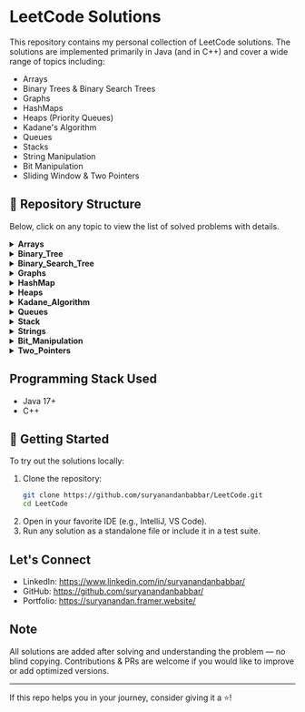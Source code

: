 # LeetCode Solutions

This repository contains my personal collection of LeetCode solutions. The solutions are implemented primarily in Java (and in C++) and cover a wide range of topics including:

- Arrays
- Binary Trees & Binary Search Trees
- Graphs
- HashMaps
- Heaps (Priority Queues)
- Kadane's Algorithm
- Queues
- Stacks
- String Manipulation
- Bit Manipulation
- Sliding Window & Two Pointers


## 📁 Repository Structure

Below, click on any topic to view the list of solved problems with details.

<details>
<summary><strong>Arrays</strong></summary>

| S.No | QuestionNumber | Title | Link | Platform | Time | Space |
|---|---|---|---|---|---|---|
| 1 | 1380. | Lucky Number in a Matrix | [Link](https://leetcode.com/problems/lucky-numbers-in-a-matrix/) | LeetCode | O(m * n) | O(m + n) |
| 2 | 90. | Subsets II | [Link](https://leetcode.com/problems/subsets-ii/) | LeetCode | O(n^2 log n) | O(n^2) |
| 3 | 1508. | Range Sum of Sorted Subarray Sums | [Link](https://leetcode.com/problems/range-sum-of-sorted-subarray-sums) | LeetCode | O(n^2 log n) | O(n^2) |
| 4 | 991. | Broken Calculator | [Link](https://leetcode.com/problems/broken-calculator/) | LeetCode | O(log(target/startValue)) | O(1) |
| 5 | 1833. | Maximum Ice Cream Bars | [Link](https://leetcode.com/problems/maximum-ice-cream-bars/description/) | LeetCode | O(n log n) | O(1) |
| 6 | 27. | Remove Element | [Link](https://leetcode.com/problems/remove-element/) | LeetCode | O(n) | O(1) |
| 7 | 26. | Remove Duplicates from Sorted Array | [Link](https://leetcode.com/problems/remove-duplicates-from-sorted-array/) | LeetCode | O(n log n) | O(1) |
| 8 | 435. | Non-overlapping Intervals | [Link](https://leetcode.com/problems/non-overlapping-intervals/) | LeetCode | O(n log n) | O(1) |
| 9 | 80. | Remove Duplicates from Sorted Array II | [Link](https://leetcode.com/problems/remove-duplicates-from-sorted-array-ii/) | LeetCode | O(n) | O(1) |
| 10 | 2270. | Valid Split of an Array | [Link](https://leetcode.com/problems/number-of-ways-to-split-array/) | LeetCode | O(n) | O(1) |
| 11 | 77. | Combinations | [Link](https://leetcode.com/problems/combinations/) | LeetCode | O(n! / (k! * (n - k)!)) | O(k) |
| 12 | 202. | Happy Number | [Link](https://leetcode.com/problems/happy-number/) | LeetCode | O(log n) | O(1) |
| 13 | 56. | Merge Intervals | [Link](https://leetcode.com/problems/merge-intervals/) | LeetCode | O(n log n) | O(n) |
| 14 | 88. | Merge Sorted Array | [Link](https://leetcode.com/problems/merge-sorted-array/) | LeetCode | O((m + n) log(m + n)) | O(1) |
| 15 | 921. | Minimum Add to Make Parentheses Valid | [Link](https://leetcode.com/problems/minimum-add-to-make-parentheses-valid/) | LeetCode | O(n) | O(n) |
| 16 | 1051. | Height Checker | [Link](https://leetcode.com/problems/height-checker/) | LeetCode | O(n log n) | O(n) |
| 17 | 189. | Rotate Array | [Link](https://leetcode.com/problems/rotate-array/) | LeetCode | O(n) | O(1) |
| 18 | 1846. | Maximum Element After Decrementing And Rearranging | [Link](https://leetcode.com/problems/maximum-element-after-decreasing-and-rearranging/) | LeetCode | O(n log n) | O(1) |
| 19 | 1346. | Check If N and Its Double Exist | [Link](https://leetcode.com/problems/check-if-n-and-its-double-exist/) | LeetCode | O(n^2) | O(1) |
| 20 | 9. | Palindrome Number | [Link](https://leetcode.com/problems/palindrome-number/) | LeetCode | O(log n) | O(1) |
| 21 | - | Perfect Sum Problem | [Link](https://www.geeksforgeeks.org/problems/perfect-sum-problem5633/1) | GfG | O(n * target) | O(target) |
| 22 | 39. | Combination Sum | [Link](https://leetcode.com/problems/combination-sum/) | LeetCode | O(2^n) | O(k) |
| 23 | - | Subset Sum Problem | [Link](https://www.geeksforgeeks.org/problems/subset-sum-problem-1611555638/1) | GfG | O(n * sum) | O(n * sum) |
| 24 | 7. | Reverse Integer | [Link](https://leetcode.com/problems/reverse-integer/) | LeetCode | O(log n) | O(1) |
| 25 | 69. | Sqrt(x) | [Link](https://leetcode.com/problems/sqrtx/) | LeetCode | O(log x) | O(1) |
| 26 | 169. | Majority Element | [Link](https://leetcode.com/problems/majority-element/) | LeetCode | O(n) | O(1) |
| 27 | 121. | Buy and Sell Stock | [Link](https://leetcode.com/problems/best-time-to-buy-and-sell-stock/) | LeetCode | O(n) | O(1) |

</details>

<details>
<summary><strong>Binary_Tree</strong></summary>

| S.No | QuestionNumber | Title | Link | Platform | Time | Space |
|---|---|---|---|---|---|---|
| 1 | - | Perfect Binary Tree | [Link](https://www.geeksforgeeks.org/problems/perfect-binary-tree/1) | GfG | O(N) | O(h) |
| 2 | - | Children Sum Parent | [Link](https://www.geeksforgeeks.org/problems/children-sum-parent/1) | GfG | O(N) | O(H) |
| 3 | - | Largest Value in Each Level | [Link](https://www.geeksforgeeks.org/problems/largest-value-in-each-level/1) | GfG | O(N) | O(N) |
| 4 | 872. | Leaf-Similar Trees | [Link](https://leetcode.com/problems/leaf-similar-trees/) | LeetCode | O(N + M) | O(N + M) |
| 5 | 110. | Balanced Binary Tree | [Link](https://leetcode.com/problems/balanced-binary-tree/) | LeetCode | O(N) | O(h) |
| 6 | - | Maximum Node Level | [Link](https://www.geeksforgeeks.org/problems/maximum-node-level/1) | GfG | O(n) | O(n) |
| 7 | - | Root to Leaf Paths | [Link](https://www.geeksforgeeks.org/problems/root-to-leaf-paths/1) | GfG | O(N * h) | O(N * h) |
| 8 | 100. | Same Tree | [Link](https://leetcode.com/problems/same-tree/) | LeetCode | O(N) | O(N) |
| 9 | - | Nodes at Odd Levels | [Link](https://www.geeksforgeeks.org/problems/nodes-at-odd-levels/1) | GfG | O(N) | O(N) |
| 10 | - | Top View of Binary Tree | [Link](https://www.geeksforgeeks.org/problems/top-view-of-binary-tree/1) | GfG | O(N log N) | O(N) |
| 11 | 236. | Lowest Common Ancestor of a Binary Tree | [Link](https://leetcode.com/problems/lowest-common-ancestor-of-a-binary-tree/) | LeetCode | O(N) | O(H) |
| 12 | - | Root to Leaf Path Sum | [Link](https://www.geeksforgeeks.org/problems/root-to-leaf-paths-sum/1) | GfG | O(N) | O(H) |
| 13 | 101. | Symmetric Tree | [Link](https://leetcode.com/problems/symmetric-tree/) | LeetCode | O(N) | O(N) |
| 14 | 117. | Populating Next Right Pointers in Each Node2 II | [Link](https://leetcode.com/problems/populating-next-right-pointers-in-each-node2-ii/description/) | LeetCode | O(N) | O(N) |
| 15 | - | Find the Distance Between Two Nodes | [Link](https://www.geeksforgeeks.org/problems/find-the-distance-between-two-nodes4402/1) | GfG | O(log(max(x, y))) | O(1) |
| 16 | 199. | Binary Tree Right Side View | [Link](https://leetcode.com/problems/binary-tree-right-side-view/description/) | LeetCode | O(N) | O(H) |
| 17 | - | Left View of Binary Tree | [Link](https://www.geeksforgeeks.org/problems/left-view-of-binary-tree/1) | GfG | O(N) | O(N) |
| 18 | 226. | Binary Tree | [Link](https://leetcode.com/problems/invert-binary-tree/description/) | LeetCode | O(N) | O(H) |
| 19 | 111. | Minimum Depth of Binary Tree | [Link](https://leetcode.com/problems/minimum-depth-of-binary-tree/) | LeetCode | O(N) | O(H) |
| 20 | 112. | Path Sum | [Link](https://leetcode.com/problems/path-sum/submissions/1699844158/) | LeetCode | O(N) | O(N) |
| 21 | 669. | Trim a Binary Search Tree | [Link](https://leetcode.com/problems/trim-a-binary-search-tree/description/) | LeetCode | O(N) | O(H) |
| 22 | - | Bottom View of Binary Tree | [Link](https://www.geeksforgeeks.org/problems/bottom-view-of-binary-tree/1) | GfG | O(N log N) | O(N) |
| 23 | 543. | Diameter of Binary Tree | [Link](https://leetcode.com/problems/diameter-of-binary-tree/) | LeetCode | O(n) | O(h) |

</details>

<details>
<summary><strong>Binary_Search_Tree</strong></summary>

| S.No | QuestionNumber | Title | Link | Platform | Time | Space |
|---|---|---|---|---|---|---|
| 1 | - | Print BST Elements in Given Range | [Link](https://practice.geeksforgeeks.org/problems/print-bst-elements-in-given-range/1) | GfG | O(N) | O(N) |
| 2 | - | Largest BST from BT | [Link](https://www.geeksforgeeks.org/problems/largest-bst/1) | GfG | O(N) | O(N) |
| 3 | 450. | Delete Node in BST | [Link](https://leetcode.com/problems/delete-node-in-a-bst/submissions/1701090443/) | LeetCode | O(H) | O(H) |
| 4 | 701. | Insert into Binary Search Tree | [Link](https://leetcode.com/problems/insert-into-a-binary-search-tree/) | LeetCode | O(n) worst-case | O(n) worst-case |
| 5 | 95. | Unique Binary Search Trees II | [Link](https://leetcode.com/problems/unique-binary-search-trees-ii/description) | LeetCode | O(4^n / n^(3/2)) | O(n) |
| 6 | 230. | Kth Smallest Element in a BST | [Link](https://leetcode.com/problems/kth-smallest-element-in-a-bst/description) | LeetCode | O(H + k) | O(H) |
| 7 | 108. | Convert Sorted Array to Binary Search Tree | [Link](https://leetcode.com/problems/convert-sorted-array-to-binary-search-tree/) | LeetCode | O(N) | O(N) |
| 8 | - | Minimum Element in BST | [Link](https://www.geeksforgeeks.org/problems/minimum-element-in-bst/1) | GfG | O(H) | O(1) |
| 9 | 99. | Recover Binary Search Tree | [Link](https://leetcode.com/problems/recover-binary-search-tree/description/) | LeetCode | O(N) | O(H) |
| 10 | - | Floor in BST | [Link](https://www.geeksforgeeks.org/problems/floor-in-bst/1) | GfG | O(h) |  |
| 11 | - | Check Whether BST Contains Dead End | [Link](https://www.geeksforgeeks.org/problems/check-whether-bst-contains-dead-end/1) | GfG | O(N) | O(N) |
| 12 | - | Brothers from Different Root | [Link](https://www.geeksforgeeks.org/problems/brothers-from-different-root/1) | GfG | O(N1 + N2) | O(N1 + N2) |
| 13 | - | Merge Two BSTs | [Link](https://www.geeksforgeeks.org/problems/merge-two-bst-s/1) | GfG | O(N + M) | O(N + M) |
| 14 | - | Sum of K Smallest Elements in BST | [Link](https://www.geeksforgeeks.org/problems/sum-of-k-smallest-elements-in-bst3029/1) | GfG | O(N) | O(N) |
| 15 | - | Delete Nodes Greater Than K | [Link](https://www.geeksforgeeks.org/problems/delete-nodes-greater-than-k/1) | GfG | O(N) | O(N) |
| 16 | 700. | Search in a Binary Search Tree | [Link](https://leetcode.com/problems/search-in-a-binary-search-tree/) | LeetCode | O(H) | O(H) |
| 17 | 98. | Validate Binary Search Tree | [Link](https://leetcode.com/problems/validate-binary-search-tree/description/) | LeetCode | O(H) | O(H) |
| 18 | 109. | Convert Sorted List to Binary Search Tree | [Link](https://leetcode.com/problems/convert-sorted-list-to-binary-search-tree/) | LeetCode | O(N) | O(log N) |
| 19 | - | Print Common Nodes in BST | [Link](https://www.geeksforgeeks.org/problems/print-common-nodes-in-bst/1) | GfG | O(N1 + N2) | O(N1 + N2) |
| 20 | 653. | Two Sum IV - Input is a BST | [Link](https://leetcode.com/problems/two-sum-iv-input-is-a-bst) | LeetCode | O(N) | O(N) |
| 21 | - | Implementing Ceil in BST | [Link](https://www.geeksforgeeks.org/problems/implementing-ceil-in-bst/1) | GfG | O(h) | O(1) |
| 22 | 1382. | Balance a Binary Search Tree | [Link](https://leetcode.com/problems/balance-a-binary-search-tree/description/) | LeetCode | O(N) | O(N) |
| 23 | - | Predecessor and Successor in BST | [Link](https://www.geeksforgeeks.org/problems/predecessor-and-successor/1) | GfG | O(N) | O(N) |
| 24 | - | Median of BST | [Link](https://www.geeksforgeeks.org/problems/median-of-bst/1) | GfG | O(N) | O(N) |

</details>

<details>
<summary><strong>Graphs</strong></summary>

| S.No | QuestionNumber | Title | Link | Platform | Time | Space |
|---|---|---|---|---|---|---|
| 1 | - | Print Adjacency List | [Link](https://www.geeksforgeeks.org/problems/print-adjacency-list-1587115620/1) | GfG | O(V + E) | O(V + E) |
| 2 | 200. | Number of Islands | [Link](https://leetcode.com/problems/number-of-islands/) | LeetCode | O(m * n) | O(m * n) |
| 3 | - | BFS Traversal of Graph | [Link](https://www.geeksforgeeks.org/problems/bfs-traversal-of-graph/1) | GfG | O(V + E) | O(V + E) |
| 4 | 210. | Course Schedule II | [Link](https://leetcode.com/problems/course-schedule-ii/description/) | LeetCode | O(V + E) | O(V + E) |
| 5 | - | Topological Sort | [Link](https://www.geeksforgeeks.org/problems/topological-sort/1) | GfG | O(V + E) | O(V + E) |
| 6 | - | Depth First Traversal of Graph | [Link](https://www.geeksforgeeks.org/problems/depth-first-traversal-for-a-graph/1) | GfG | O(V + E) | O(V) |
| 7 | 542. | 01 Matrix | [Link](https://leetcode.com/problems/01-matrix/description/) | LeetCode | O(m * n) | O(m * n) |
| 8 | - | Creating and Printing Adjacency List | [Link](https://www.naukri.com/code360/problems/creating-and-printing_1214551) | GfG | O(V + E) | O(V + E) |
| 9 | 841. | Keys and Rooms | [Link](https://leetcode.com/problems/keys-and-rooms/description/) | LeetCode | O(V + E) | O(V) |
| 10 | - | Count Connected Components | [Link](https://neetcode.io/problems/count-connected-components) | NeetCode | O(V + E) | O(V + E) |
| 11 | - | Detect Cycle in an Undirected Graph | [Link](https://www.geeksforgeeks.org/detect-cycle-in-an-undirected-) | GfG | O(V + E) | O(V + E) |
| 12 | 130. | Surrounded Regions | [Link](https://leetcode.com/problems/surrounded-regions/description/) | LeetCode | O(m * n) | O(m * n) |
| 13 | 207. | Course Schedule | [Link](https://leetcode.com/problems/course-schedule/description/) | LeetCode | O(V + E) | O(V + E) |
| 14 | 133. | Clone Graph | [Link](https://leetcode.com/problems/clone-graph/description/) | LeetCode | O(V + E) | O(V) |
| 15 | 797. | All Paths From Source to Target | [Link](https://leetcode.com/problems/all-paths-from-source-to-target/) | LeetCode | O(2^N) | O(N) |
| 16 | - | Detect Cycle in a Directed Graph | [Link](https://www.geeksforgeeks.org/problems/detect-cycle-in-a-directed-graph/1) | GfG | O(V + E) | O(V) |
| 17 | 994. | Rotting Oranges | [Link](https://leetcode.com/problems/rotting-oranges/description/) | LeetCode | O(m * n) | O(m * n) |

</details>

<details>
<summary><strong>HashMap</strong></summary>

| S.No | QuestionNumber | Title | Link | Platform | Time | Space |
|---|---|---|---|---|---|---|
| 1 | 1207. | Unique Number of Occurrences | [Link](https://leetcode.com/problems/unique-number-of-occurrences/) | LeetCode | O(n) | O(n) |
| 2 | 930. | Binary Subarrays With Sum | [Link](https://leetcode.com/problems/binary-subarrays-with-sum/) | LeetCode | O(n) | O(n) |
| 3 | 383. | Ransom Note | [Link](https://leetcode.com/problems/ransom-note/description/) | LeetCode | O(n + m) | O(n) |

</details>

<details>
<summary><strong>Heaps</strong></summary>

| S.No | QuestionNumber | Title | Link | Platform | Time | Space |
|---|---|---|---|---|---|---|
| 1 | 1046. | Last Stone Weight | [Link](https://leetcode.com/problems/last-stone-weight/description/) | LeetCode | O(N log N) | O(N) |
| 2 | - | K-th Largest Sum Contiguous Subarray | [Link](https://www.naukri.com/code360/problems/k-th-largest-sum-contiguous-subarray_920398) | Code360 | O(N^2 log K) | O(K) |
| 3 | 347. | Top K Frequent Elements | [Link](https://leetcode.com/problems/top-k-frequent-elements/description/) | LeetCode | O(N log K) | O(K) |
| 4 | - | Sum of Elements Between K1th and K2th Smallest Elements | [Link](https://www.geeksforgeeks.org/problems/sum-of-elements-between-k1th-and-k2th-smallest-elements3133/1) | GfG | O(N long N) | O(N) |
| 5 | - | Merge K Sorted Arrays | [Link](https://www.geeksforgeeks.org/problems/merge-k-sorted-arrays/1) | GfG | O(N log K) | O(N) |
| 6 | - | Merge Two Binary Max Heaps | [Link](https://www.geeksforgeeks.org/problems/merge-two-binary-max-heap0144/1) | GfG | O((N + M) log(N + M)) | O(N + M) |
| 7 | - | Does Array Represent Heap? | [Link](https://www.geeksforgeeks.org/problems/does-array-represent-heap4345/1) | GfG | O(N) | O(1) |
| 8 | - | Minimum Cost of Ropes | [Link](https://www.geeksforgeeks.org/problems/minimum-cost-of-ropes-1587115620/1) | GfG | O(N log N) | O(N) |
| 9 | - | Kth Smallest Element | [Link](https://www.geeksforgeeks.org/problems/kth-smallest-element5635/1) | GfG | O(N log K) | O(K) |
| 10 | 215. | Kth Largest Element in an Array | [Link](https://leetcode.com/problems/kth-largest-element-in-an-array/description/) | LeetCode | O(N log K) | O(K) |
| 11 | 2558. | Take Gifts From the Richest Pile | [Link](https://leetcode.com/problems/take-gifts-from-the-richest-pile/) | LeetCode | O(k log N) | O(N) |
| 12 | - | Height of Heap | [Link](https://www.geeksforgeeks.org/problems/height-of-heap5025/1) | GfG | O(log N) | O(1) |
| 13 | - | Magician and Chocolates | [Link](https://www.naukri.com/code360/problems/magician-and-chocolates_920437) | Code360 | O(N log N) | O(N) |

</details>

<details>
<summary><strong>Kadane_Algorithm</strong></summary>

| S.No | QuestionNumber | Title | Link | Platform | Time | Space |
|---|---|---|---|---|---|---|
| 1 | 918. | Maximum Sum Circular Subarray | [Link](https://leetcode.com/problems/maximum-sum-circular-subarray/) | LeetCode | O(n) | O(1) |

</details>

<details>
<summary><strong>Queues</strong></summary>

| S.No | QuestionNumber | Title | Link | Platform | Time | Space |
|---|---|---|---|---|---|---|
| 1 | - | Reverse First K Elements of Queue | [Link](https://www.geeksforgeeks.org/problems/reverse-first-k-elements-of-queue) | GfG | O(n) | O(n) |
| 2 | 2014. | Longest Substring With K Repeating Characters | [Link](https://leetcode.com/problems/longest-substring-with-k-repeating-characters) | LeetCode | O(n * k) | O(n) |
| 3 | 225. | Implement Stack using Queues | [Link](https://leetcode.com/problems/implement-stack-using-queues/) | LeetCode | O(n) | O(n) |
| 4 | - | Generate Binary Numbers | [Link](https://www.geeksforgeeks.org/problems/generate-binary-numbers-1587115620) | GfG | O(n) | O(n) |

</details>

<details>
<summary><strong>Stack</strong></summary>

| S.No | QuestionNumber | Title | Link | Platform | Time | Space |
|---|---|---|---|---|---|---|
| 1 | 234. | Palindrome Linked List | [Link](https://leetcode.com/problems/palindrome-linked-list/) | LeetCode | O(n) | O(n) |
| 2 | 3174. | Clear Digits | [Link](https://leetcode.com/problems/clear-digits/) | LeetCode | O(n) | O(n) |
| 3 | 1544. | Make The String Great | [Link](https://leetcode.com/problems/make-the-string-great/) | LeetCode | O(n) | O(n) |
| 4 | 1021. | Remove Outermost Parentheses | [Link](https://leetcode.com/problems/remove-outermost-parentheses/) | LeetCode | O(n) | O(n) |
| 5 | - | Next Greater Element | [Link](https://www.naukri.com/code360/problems/next-greater-element_1112581) | Code360 | O(n) | O(n) |
| 6 | 101 | 9 | [Link](https://www.geeksforgeeks.org/problems/next-larger-element-1587115620) | LeetCode | O(n) | O(n) |
| 7 | 682. | Baseball Game | [Link](https://leetcode.com/problems/baseball-game/) | LeetCode | O(n) | O(n) |
| 8 | 2487. | Remove Nodes From Linked List | [Link](https://leetcode.com/problems/remove-nodes-from-linked-list/) | LeetCode | O(n) | O(n) |
| 9 | 120 | 9 | [Link](https://leetcode.com/problems/remove-all-adjacent-duplicates-in-string-ii/) | LeetCode | O(n) | O(n) |
| 10 | - | Smallest Number on Left | [Link](https://www.geeksforgeeks.org/problems/smallest-number-on-left3403) | GfG | O(n) | O(n) |
| 11 | 1653. | Minimum Deletions to Make String Balanced | [Link](https://leetcode.com/problems/minimum-deletions-to-make-string-balanced/) | LeetCode | O(n) | O(n) |
| 12 | 2696. | Minimum String Length After Removing Substrings | [Link](https://leetcode.com/problems/minimum-string-length-after-removing-substrings/) | LeetCode | O(n) | O(n) |
| 13 | 921. | Minimum Add to Make Parentheses Valid | [Link](https://leetcode.com/problems/minimum-add-to-make-parentheses-valid/) | LeetCode | O(n) | O(n) |
| 14 | 232. | Implement Queue using Stacks | [Link](https://leetcode.com/problems/implement-queue-using-stacks/) | LeetCode | O(n) | O(n) |
| 15 | 1475. | Final Prices With a Special Discount in a Shop | [Link](https://leetcode.com/problems/final-prices-with-a-special-discount-in-a) | LeetCode |  |  |
| 16 | 150. | Evaluate Reverse Polish Notation | [Link](https://leetcode.com/problems/evaluate-reverse-polish-notation/) | LeetCode | O(n) | O(n) |
| 17 | 1598. | Crawler Log Folder | [Link](https://leetcode.com/problems/crawler-log-folder/) | LeetCode | O(n) | O(1) |
| 18 | 1047. | Remove All Adjacent Duplicates In String | [Link](https://leetcode.com/problems/remove-all-adjacent-duplicates-in-string/) | LeetCode | O(n) | O(n) |
| 19 | 735. | Asteroid Collision | [Link](https://leetcode.com/problems/asteroid-collision/) | LeetCode | O(n) | O(n) |

</details>

<details>
<summary><strong>Strings</strong></summary>

| S.No | QuestionNumber | Title | Link | Platform | Time | Space |
|---|---|---|---|---|---|---|
| 1 | 3304. | Kth Character in String Game I | [Link](https://leetcode.com/problems/find-the-k-th-character-in-string-game-i) | LeetCode | O(1) | O(1) |
| 2 | 6. | ZigZag Conversion | [Link](https://leetcode.com/problems/zigzag-conversion/description/) | LeetCode | O(n) | O(n) |
| 3 | 1328. | Break a Palindrome | [Link](https://leetcode.com/problems/break-a-palindrome/) | LeetCode | O(n) | O(n) |
| 4 | 3042. | Is Prefix and Suffix | [Link](https://leetcode.com/problems/count-prefix-and-suffix-pairs-i/description/) | LeetCode | O(n) | O(1) |
| 5 | 3136. | Valid Word | [Link](https://leetcode.com/problems/valid-word/) | LeetCode | O(n) | O(1) |
| 6 | 131. | Palindrome Partioning | [Link](https://leetcode.com/problems/palindrome-partitioning/) | LeetCode | O(n * 2^n) | O(n * 2^n) |
| 7 | 2678. | Count the Number of Senior Citizens | [Link](https://leetcode.com/problems/number-of-senior-citizens/description/) | LeetCode | O(n) | O(1) |
| 8 | 17. | Letter Combinations of Phone Number | [Link](https://leetcode.com/problems/letter-combinations-of-a-phone-number/) | LeetCode | O(3^n) | O(3^n) |
| 9 | 3337. | Total Characters in String After Transformations II | [Link](https://leetcode.com/problems/total-characters-in-string-after-transformations-ii/description/) | LeetCode | O(t * n * m) | O(n * m) |
| 10 | 205. | Isomorphic Strings | [Link](https://leetcode.com/problems/isomorphic-strings/) | LeetCode | O(n) | O(1) |
| 11 | 451. | Sort Characters By Frequency | [Link](https://leetcode.com/problems/sort-characters-by-frequency/description/) | LeetCode | O(n log n) | O(n) |
| 12 | 2053. | Kth Distinct String in an Array | [Link](https://leetcode.com/problems/distinct-string/) | LeetCode | O(n) | O(n) |
| 13 | 3335. | Total Characters in String After Transformations | [Link](https://leetcode.com/problems/total-characters-in-string-after-transformations-i/) | LeetCode | O(t * n) | O(1) |

</details>

<details>
<summary><strong>Bit_Manipulation</strong></summary>

| S.No | QuestionNumber | Title | Link | Platform | Time | Space |
|---|---|---|---|---|---|---|
| 1 | - | Bit Manipulation | [Link](https://www.geeksforgeeks.org/problems/bit-manipulation-1666686020/1) | GfG | O(1) | O(1) |
| 2 | - | Odd or Even | [Link](https://www.geeksforgeeks.org/problems/odd-or-even3618/1) | GfG | O(1) | O(1) |
| 3 | 231. | Power of Two | [Link](https://leetcode.com/problems/power-of-two/) | LeetCode | O(1) | O(1) |
| 4 | - | RightMost Different Bit | [Link](https://www.geeksforgeeks.org/problems/rightmost-different-bit-1587115621/1) | GfG | O(log(max(m, n))) | O(1) |
| 5 | 485. | Max Consecutive Ones | [Link](https://leetcode.com/problems/max-consecutive-ones/) | LeetCode | O(n) | O(1) |
| 6 | 338. | Counting Bits | [Link](https://leetcode.com/problems/counting-bits/) | LeetCode | O(n) | O(n) |
| 7 | - | Find XOR of Numbers from L to R | [Link](https://www.geeksforgeeks.org/problems/find-xor-of-numbers-from-l-to-r/1) | GfG | O(1) | O(1) |
| 8 | - | Set the Rightmost Unset Bit | [Link](https://www.geeksforgeeks.org/problems/set-the-rightmost-unset-bit4436/1) | GfG | O(1) | O(1) |
| 9 | 2220. | Minimum Bit Flips to Convert Number | [Link](https://leetcode.com/problems/minimum-bit-flips-to-convert-number/) | LeetCode | O(log n) | O(1) |
| 10 | - | Find First Set Bit | [Link](https://www.geeksforgeeks.org/problems/find-first-set-bit-1587115620/1) | GfG | O(log n) | O(1) |
| 11 | - | Check Kth Bit Set or Not | [Link](https://www.geeksforgeeks.org/check-kth-bit-set-not/) | GfG | O(1) | O(1) |
| 12 | - | Swap Two Numbers | [Link](https://www.geeksforgeeks.org/problems/swap-two-numbers3844/1) | GfG | O(1) | O(1) |
| 13 | - | Print All Bitwise Subsets of a Number | [Link](https://www.geeksforgeeks.org/problems/print-all-bitwise-subsets-of-a-number-n3301/1) | GfG | O(n) | O(n) |
| 14 | 136. | Single Number | [Link](https://leetcode.com/problems/single-number/) | LeetCode | O(n) | O(1) |
| 15 | 67. | Add Binary | [Link](https://leetcode.com/problems/add-binary/) | LeetCode | O(max(m, n)) | O(max(m, n)) |
| 16 | 191. | Number of 1 Bits | [Link](https://leetcode.com/problems/number-of-1-bits/) | LeetCode | O(log n) | O(1) |

</details>

<details>
<summary><strong>Two_Pointers</strong></summary>

| S.No | QuestionNumber | Title | Link | Platform | Time | Space |
|---|---|---|---|---|---|---|
| 1 | 125. | Valid Palindrome | [Link](https://leetcode.com/problems/valid-palindrome/) | LeetCode | O(n) | O(1) |
| 2 | 948. | Bag of Tokens | [Link](https://leetcode.com/problems/bag-of-tokens/) | LeetCode | O(n log n) | O(1) |
| 3 | 3. | Longest Substring Without Repeating Characters | [Link](https://leetcode.com/problems/longest-substring-without-repeating-characters) | LeetCode | O(n) | O(min(n, m)) |
| 4 | 1358. | Number of Substrings Containing All Three Characters | [Link](https://leetcode.com/problems/number-of-substrings-containing-all-three-characters/) | LeetCode | O(n) | O(1) |
| 5 | 209. | Minimum Size Subarray Sum | [Link](https://leetcode.com/problems/minimum-size-subarray-sum/) | LeetCode | O(n) | O(1) |
| 6 | 392. | Is Subsequence | [Link](https://leetcode.com/problems/is-subsequence/description/) | LeetCode | O(n) | O(1) |
| 7 | 128. | Longest Consecutive Sequence | [Link](https://leetcode.com/problems/longest-consecutive-sequence/) | LeetCode | O(n) | O(n) |
| 8 | 2958. | Length of Longest Subarray with at most K Frequency | [Link](https://leetcode.com/problems/length-of-longest-subarray-with-at-most-k-frequency) | LeetCode | O(n) | O(n) |
| 9 | 5. | Longest Palindromic Substring | [Link](https://leetcode.com/problems/longest-palindromic-substring/description/) | LeetCode | O(n^2) | O(1) |
| 10 | 713. | Subarray Product Less Than K | [Link](https://leetcode.com/problems/subarray-product-less-than-k/) | LeetCode | O(n) | O(1) |
| 11 | 167. | Two Sum II - Input array is sorted | [Link](https://leetcode.com/problems/two-sum-ii-input-array-is-sorted) | LeetCode | O(n) | O(1) |
| 12 | 881. | Boats to Save People | [Link](https://leetcode.com/problems/boats-to-save-people/) | LeetCode | O(n log n) | O(1) |
| 13 | 875. | Koko Eating Bananas | [Link](https://leetcode.com/problems/koko-eating-bananas/) | LeetCode | O(n log(max(piles))) | O(1) |
| 14 | 14. | Longest Common Prefix | [Link](https://leetcode.com/problems/longest-common-prefix/) | LeetCode | O(n * m) | O(1) |
| 15 | 1482. | Minimum Number of Days to Make m Bouquets | [Link](https://leetcode.com/problems/minimum-number-of-days-to-make-m-bouquets/) | LeetCode | O(n log(max(bloomDay))) | O(1) |
| 16 | 1004. | Max Consecutive Ones III | [Link](https://leetcode.com/problems/max-consecutive-ones-iii/) | LeetCode | O(n) | O(1) |

</details>


## Programming Stack Used

- Java 17+
- C++


## 🏁 Getting Started

To try out the solutions locally:

1. Clone the repository:
   ```bash
   git clone https://github.com/suryanandanbabbar/LeetCode.git
   cd LeetCode
   ```
2. Open in your favorite IDE (e.g., IntelliJ, VS Code).
3. Run any solution as a standalone file or include it in a test suite.

## Let's Connect
- LinkedIn: https://www.linkedin.com/in/suryanandanbabbar/
- GitHub: https://github.com/suryanandanbabbar/
- Portfolio: https://suryanandan.framer.website/

## Note

All solutions are added after solving and understanding the problem — no blind copying. Contributions & PRs are welcome if you would like to improve or add optimized versions.

---

If this repo helps you in your journey, consider giving it a ⭐!
